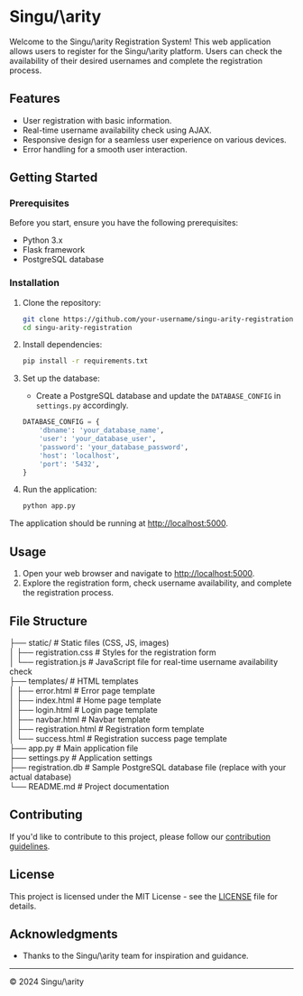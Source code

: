 # Singu/\arity 

Welcome to the Singu/\arity Registration System! This web application allows users to register for the Singu/\arity platform. Users can check the availability of their desired usernames and complete the registration process.

## Features

- User registration with basic information.
- Real-time username availability check using AJAX.
- Responsive design for a seamless user experience on various devices.
- Error handling for a smooth user interaction.

## Getting Started

### Prerequisites

Before you start, ensure you have the following prerequisites:

- Python 3.x
- Flask framework
- PostgreSQL database

### Installation

1. Clone the repository:

    ```bash
    git clone https://github.com/your-username/singu-arity-registration.git
    cd singu-arity-registration
    ```

2. Install dependencies:

    ```bash
    pip install -r requirements.txt
    ```

3. Set up the database:

    - Create a PostgreSQL database and update the `DATABASE_CONFIG` in `settings.py` accordingly.

    ```python
    DATABASE_CONFIG = {
        'dbname': 'your_database_name',
        'user': 'your_database_user',
        'password': 'your_database_password',
        'host': 'localhost',
        'port': '5432',
    }
    ```

4. Run the application:

    ```bash
    python app.py
    ```

The application should be running at [http://localhost:5000](http://localhost:5000).

## Usage

1. Open your web browser and navigate to [http://localhost:5000](http://localhost:5000).
2. Explore the registration form, check username availability, and complete the registration process.

## File Structure
├── static/ # Static files (CSS, JS, images)  
│ ├── registration.css # Styles for the registration form  
│ └── registration.js # JavaScript file for real-time username availability check  
├── templates/ # HTML templates  
│ ├── error.html # Error page template  
│ ├── index.html # Home page template  
│ ├── login.html # Login page template  
│ ├── navbar.html # Navbar template  
│ ├── registration.html # Registration form template  
│ └── success.html # Registration success page template  
├── app.py # Main application file  
├── settings.py # Application settings  
├── registration.db # Sample PostgreSQL database file (replace with your actual database)  
└── README.md # Project documentation  


## Contributing

If you'd like to contribute to this project, please follow our [contribution guidelines](CONTRIBUTING.md).

## License

This project is licensed under the MIT License - see the [LICENSE](LICENSE) file for details.

## Acknowledgments

- Thanks to the Singu/\arity team for inspiration and guidance.

---

© 2024 Singu/\arity

